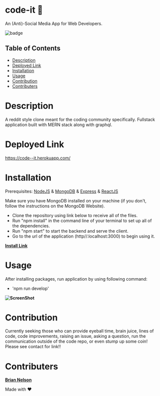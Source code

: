 # code-it 🚀
An (Anti)-Social Media App for Web Developers.

![badge](https://img.shields.io/badge/CODE-it-success)

## Table of Contents
* [Description](#description)
* [Deployed Link](#deployed-link)
* [Installation](#installation)
* [Usage](#usage)
* [Contribution](#contribution)
* [Contributers](#contributers)

# Description

A reddit style clone meant for the coding community specifically. Fullstack application built with MERN stack along with graphql. 


# Deployed Link

https://code--it.herokuapp.com/


# Installation

Prerequisites: [NodeJS](https://nodejs.org/en/) &amp; [MongoDB](https://www.mongodb.com/) &amp; [Express](https://expressjs.com/) &amp; [ReactJS](https://reactjs.org/)

Make sure you have MongoDB installed on your machine (if you don't, follow the instructions on the MongoDB Website). 
* Clone the repository using link below to receive all of the files.
* Run "npm install" in the command line of your terminal to set up all of the dependencies.
* Run "npm start" to start the backend and serve the client.
* Go to the url of the application (http//:localhost:3000) to begin using it.

**[Install Link](https://github.com/brian-nelson10/code-it.git)**

# Usage

After installing packages, run application by using following command:
* 'npm run develop' 

**![ScreenShot]()**

# Contribution

Currently seeking those who can provide eyeball time, brain juice, lines of code, code improvements, raising an issue, asking a question, run the communication outside of the code repo, or even stump up some coin! Please see contact for link!! 

# Contributers

 **[Brian Nelson](https://github.com/brian-nelson10)**



Made with ❤️ 

